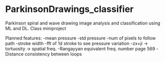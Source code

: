 # ParkinsonDrawings_classifier
Parkinson spiral and wave drawing image analysis and classification using ML and DL. Class miniproject

Planned features:
-mean pressure
-std pressure
-num of pixels to follow path
-stroke width
-fft of 1d stroke to see pressure variation
-zx+ji -> tortuosity -> spatial freq.
-Rangayyan equivalent freq. number page 569
-Distance consistency between loops
